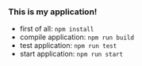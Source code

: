 ### This is my application!

* first of all: `npm install`
* compile application: `npm run build`
* test application: `npm run test`
* start application: `npm run start`

